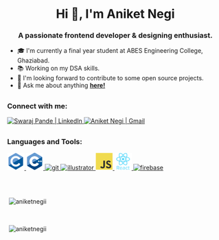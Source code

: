 <h1 align="center">Hi 👋, I'm Aniket Negi</h1>
<h3 align="center">A passionate frontend developer & designing enthusiast.</h3>

- 🎓 I'm currently a final year student at ABES Engineering College, Ghaziabad.
- 📚 Working on my DSA skills.
- 🔎 I'm looking forward to contribute to some open source projects.
- 💬 Ask me about anything [**here!**](https://github.com/aniketnegii/aniketnegii/issues)

##

<h3 align="left">Connect with me:</h3>
<p align="left">
   <a href="https://www.linkedin.com/in/aniketnegi/"> 
      <img aling="left" alt="Swaraj Pande | LinkedIn" src="https://img.shields.io/badge/LinkedIn-0077B5?style=flat&logo=linkedin&logoColor=white">
   </a>
   <a href="mailto:aniket.negi2112@gmail.com"> 
    <img aling="left" alt="Aniket Negi | Gmail" src="https://img.shields.io/badge/Gmail-D14836?style=flat&logo=gmail&logoColor=white">
   </a>
</p>

##

<h3 align="left">Languages and Tools:</h3>

<p align="left">
   <a href="https://www.cprogramming.com/" target="_blank"> 
      <img src="https://raw.githubusercontent.com/devicons/devicon/master/icons/c/c-original.svg" alt="c" width="40" height="40"/> 
   </a> 
   <a href="https://www.w3schools.com/cpp/" target="_blank"> 
     <img src="https://raw.githubusercontent.com/devicons/devicon/master/icons/cplusplus/cplusplus-original.svg" alt="cplusplus" width="40" height="40"/> 
   </a>
   <a href="https://git-scm.com/" target="_blank"> 
      <img src="https://www.vectorlogo.zone/logos/git-scm/git-scm-icon.svg" alt="git" width="40" height="40"/> 
   </a> 
   <a href="https://www.adobe.com/in/products/illustrator.html" target="_blank"> 
      <img src="https://www.vectorlogo.zone/logos/adobe_illustrator/adobe_illustrator-icon.svg" alt="illustrator" width="40" height="40"/> 
   </a> 
<!--    <a href="https://www.photoshop.com/en" target="_blank"> 
      <img src="https://raw.githubusercontent.com/devicons/devicon/master/icons/photoshop/photoshop-line.svg" alt="photoshop" width="40" height="40"/>
   </a>  -->
<!--    <a href="https://www.python.org" target="_blank"> 
     <img src="https://raw.githubusercontent.com/devicons/devicon/master/icons/python/python-original.svg" alt="python" width="40" height="40"/> 
   </a>  -->
   <a href="https://developer.mozilla.org/en-US/docs/Web/JavaScript" target="_blank"> 
      <img src="https://raw.githubusercontent.com/devicons/devicon/master/icons/javascript/javascript-original.svg" alt="javascript" width="40" height="40"/> 
   </a>
   <a href="https://reactjs.org/" target="_blank"> 
      <img src="https://raw.githubusercontent.com/devicons/devicon/master/icons/react/react-original-wordmark.svg" alt="react" width="40" height="40"/> 
   </a>
   <a href="https://firebase.google.com/" target="_blank">
     <img src="https://www.vectorlogo.zone/logos/firebase/firebase-icon.svg" alt="firebase" width="40" height="40"/> 
   </a> 
</p>

##

</br>
<p>&nbsp;<img align="center" src="https://github-readme-stats.vercel.app/api?username=aniketnegii&show_icons=true&locale=en" alt="aniketnegii" /></p>
</br>
<p>&nbsp;<img align="center" src="https://github-readme-streak-stats.herokuapp.com/?user=aniketnegii" alt="aniketnegii" /></p> 


